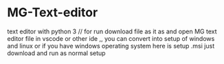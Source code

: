 # MG-Text-editor
text editor with python 3
// for run download file as it as and open MG text editor file in vscode or other ide ,, you can convert into setup of windows and linux
or if you have windows operating system here is setup .msi just download and run as normal setup
